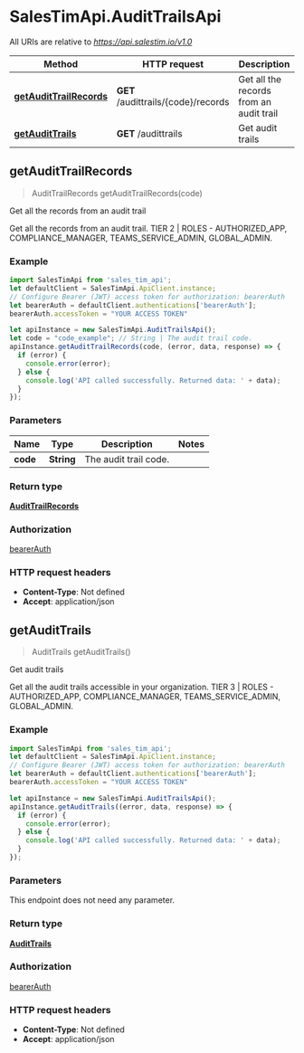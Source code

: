 # SalesTimApi.AuditTrailsApi

All URIs are relative to *https://api.salestim.io/v1.0*

Method | HTTP request | Description
------------- | ------------- | -------------
[**getAuditTrailRecords**](AuditTrailsApi.md#getAuditTrailRecords) | **GET** /audittrails/{code}/records | Get all the records from an audit trail
[**getAuditTrails**](AuditTrailsApi.md#getAuditTrails) | **GET** /audittrails | Get audit trails



## getAuditTrailRecords

> AuditTrailRecords getAuditTrailRecords(code)

Get all the records from an audit trail

Get all the records from an audit trail. TIER 2 | ROLES - AUTHORIZED_APP, COMPLIANCE_MANAGER, TEAMS_SERVICE_ADMIN, GLOBAL_ADMIN.

### Example

```javascript
import SalesTimApi from 'sales_tim_api';
let defaultClient = SalesTimApi.ApiClient.instance;
// Configure Bearer (JWT) access token for authorization: bearerAuth
let bearerAuth = defaultClient.authentications['bearerAuth'];
bearerAuth.accessToken = "YOUR ACCESS TOKEN"

let apiInstance = new SalesTimApi.AuditTrailsApi();
let code = "code_example"; // String | The audit trail code.
apiInstance.getAuditTrailRecords(code, (error, data, response) => {
  if (error) {
    console.error(error);
  } else {
    console.log('API called successfully. Returned data: ' + data);
  }
});
```

### Parameters


Name | Type | Description  | Notes
------------- | ------------- | ------------- | -------------
 **code** | **String**| The audit trail code. | 

### Return type

[**AuditTrailRecords**](AuditTrailRecords.md)

### Authorization

[bearerAuth](../README.md#bearerAuth)

### HTTP request headers

- **Content-Type**: Not defined
- **Accept**: application/json


## getAuditTrails

> AuditTrails getAuditTrails()

Get audit trails

Get all the audit trails accessible in your organization. TIER 3 | ROLES - AUTHORIZED_APP, COMPLIANCE_MANAGER, TEAMS_SERVICE_ADMIN, GLOBAL_ADMIN.

### Example

```javascript
import SalesTimApi from 'sales_tim_api';
let defaultClient = SalesTimApi.ApiClient.instance;
// Configure Bearer (JWT) access token for authorization: bearerAuth
let bearerAuth = defaultClient.authentications['bearerAuth'];
bearerAuth.accessToken = "YOUR ACCESS TOKEN"

let apiInstance = new SalesTimApi.AuditTrailsApi();
apiInstance.getAuditTrails((error, data, response) => {
  if (error) {
    console.error(error);
  } else {
    console.log('API called successfully. Returned data: ' + data);
  }
});
```

### Parameters

This endpoint does not need any parameter.

### Return type

[**AuditTrails**](AuditTrails.md)

### Authorization

[bearerAuth](../README.md#bearerAuth)

### HTTP request headers

- **Content-Type**: Not defined
- **Accept**: application/json

